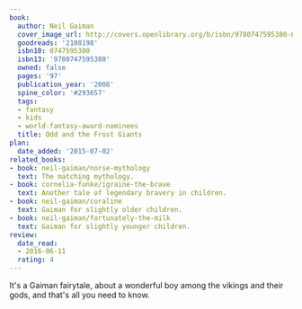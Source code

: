 ```yaml
---
book:
  author: Neil Gaiman
  cover_image_url: http://covers.openlibrary.org/b/isbn/9780747595380-L.jpg
  goodreads: '2108198'
  isbn10: 0747595380
  isbn13: '9780747595380'
  owned: false
  pages: '97'
  publication_year: '2008'
  spine_color: '#293657'
  tags:
  - fantasy
  - kids
  - world-fantasy-award-nominees
  title: Odd and the Frost Giants
plan:
  date_added: '2015-07-02'
related_books:
- book: neil-gaiman/norse-mythology
  text: The matching mythology.
- book: cornelia-funke/igraine-the-brave
  text: Another tale of legendary bravery in children.
- book: neil-gaiman/coraline
  text: Gaiman for slightly older children.
- book: neil-gaiman/fortunately-the-milk
  text: Gaiman for slightly younger children.
review:
  date_read:
  - 2016-06-11
  rating: 4
---
```


It's a Gaiman fairytale, about a wonderful boy among the vikings and their gods, and that's all you need to know.
